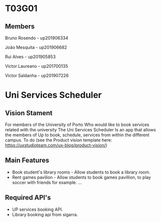 # T03G01

## Members

Bruno Rosendo - up201906334

João Mesquita - up201906682

Rui Alves - up201905853

Victor Laureano - up201700135

Victor Saldanha - up201907226

# Uni Services Scheduler

## Vision Stament
For members of the University of Porto
Who would like to book services related with the university
The Uni Services Scheduler
Is an app that allows the members of Up to book, schedule, services from within the different campus.
To do (see the Product vision template here: https://uxstudioteam.com/ux-blog/product-vision/)

## Main Features
 - Book student's library rooms - Allow students to book a library room.
 - Rent games pavilion - Allow students to book games pavillion, to play soccer with friends for example.
...

## Required API's
- UP services booking API.
- Library booking api from sigarra.
